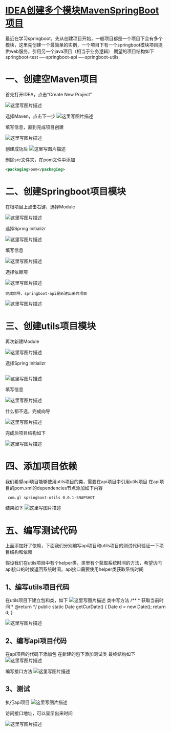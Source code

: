 # [IDEA创建多个模块MavenSpringBoot项目](https://www.cnblogs.com/a8457013/p/9254917.html)

最近在学习springboot，先从创建项目开始，一般项目都是一个项目下会有多个模块，这里先创建一个最简单的实例，一个项目下有一个springboot模块项目提供web服务，引用另一个java项目（相当于业务逻辑）
期望的项目结构如下
springboot-test
—-springboot-api
—-springboot-utils

# 一、创建空Maven项目

首先打开IDEA，点击“Create New Project”

![这里写图片描述](D:\workIdea\learn\img\SouthEast1)

选择Maven，点击下一步
![这里写图片描述](D:\workIdea\learn\img\SouthEast2)

填写信息，直到完成项目创建

![这里写图片描述](D:\workIdea\learn\img\SouthEast3)

 

创建成功后
![这里写图片描述](D:\workIdea\learn\img\SouthEast4)

删除src文件夹，在pom文件中添加

```xml
<packaging>pom</packaging>
```

# 二、创建Springboot项目模块

在根项目上点击右键，选择Module

![这里写图片描述](D:\workIdea\learn\img\SouthEast5)

 

选择Spring Initializr

![这里写图片描述](D:\workIdea\learn\img\SouthEast6)

 

填写信息

![这里写图片描述](D:\workIdea\learn\img\SouthEast7)

选择依赖项

![这里写图片描述](D:\workIdea\learn\img\SouthEast8)

```
完成向导，springboot-api是新建出来的项目
```

![这里写图片描述](D:\workIdea\learn\img\SouthEast9)

# 三、创建utils项目模块

再次新建Module

![这里写图片描述](D:\workIdea\learn\img\SouthEast10)

选择Spring Initializr

 

```

```

![这里写图片描述](D:\workIdea\learn\img\SouthEast11)

填写信息

 

![这里写图片描述](D:\workIdea\learn\img\SouthEast12)

 

什么都不选，完成向导

 

![这里写图片描述](D:\workIdea\learn\img\SouthEast13)

 

完成后项目结构如下

 

![这里写图片描述](D:\workIdea\learn\img\SouthEast14)

 

# 四、添加项目依赖

 

我们希望api项目能够使用utils项目的类，需要在api项目中引用utils项目
在api项目的pom.xml的dependencies节点添加如下内容

```xml
 com.gl springboot-utils 0.0.1-SNAPSHOT 
```



 

结果如下
![这里写图片描述](D:\workIdea\learn\img\SouthEast15)

 

# 五、编写测试代码

 

上面添加好了依赖，下面我们分别编写api项目和utils项目的测试代码验证一下项目结构和依赖

 

假设我们在utils项目中有个helper类，类里有个获取系统时间的方法，希望访问api接口的时候返回系统时间，api接口需要使用helper类获取系统时间

 

## 1、编写utils项目代码

 

在utils项目下建立包和类，如下
![这里写图片描述](D:\workIdea\learn\img\SouthEast16)
类中写方法
/**
\* 获取当前时间
\* @return
*/
public static Date getCurDate()
{
Date d = new Date();
return d;
}

 

![这里写图片描述](D:\workIdea\learn\img\SouthEast17)

 

## 2、编写api项目代码

 

在api项目的代码下添加包
在新建的包下添加测试类
最终结构如下
![这里写图片描述](D:\workIdea\learn\img\SouthEast18)

 

编写接口方法
![这里写图片描述](D:\workIdea\learn\img\SouthEast19)

 

## 3、测试

 

执行api项目
![这里写图片描述](D:\workIdea\learn\img\SouthEast20)

 

访问接口地址，可以显示出来时间

 

![这里写图片描述](D:\workIdea\learn\img\SouthEast21)

 
